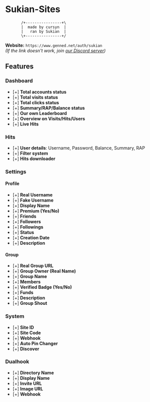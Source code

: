 # Sukian-Sites

```
       /+----------------+\
       |  made by cursyn  |
       |   ran by Sukian  |
       \+----------------+/
```

**Website:** ```https://www.genned.net/auth/sukian```  
*(If the link doesn't work, join [our Discord server](https://discord.gg/fPPQn5UCTa))*



## Features

### Dashboard
- [+] **Total accounts status**  
- [+] **Total visits status**  
- [+] **Total clicks status**  
- [+] **Summary/RAP/Balance status**  
- [+] **Our own Leaderboard**  
- [+] **Overview on Visits/Hits/Users**  
- [+] **Live Hits**



### Hits
- [+] **User details**: Username, Password, Balance, Summary, RAP  
- [+] **Filter system**  
- [+] **Hits downloader**



### Settings

#### Profile
- [+] **Real Username**  
- [+] **Fake Username**  
- [+] **Display Name**  
- [+] **Premium (Yes/No)**  
- [+] **Friends**  
- [+] **Followers**  
- [+] **Followings**  
- [+] **Status**  
- [+] **Creation Date**  
- [+] **Description**



#### Group
- [+] **Real Group URL**  
- [+] **Group Owner (Real Name)**  
- [+] **Group Name**  
- [+] **Members**  
- [+] **Verified Badge (Yes/No)**  
- [+] **Funds**  
- [+] **Description**  
- [+] **Group Shout**



### System
- [+] **Site ID**  
- [+] **Site Code**  
- [+] **Webhook**  
- [+] **Auto Pin Changer**  
- [+] **Discover**



### Dualhook
- [+] **Directory Name**  
- [+] **Display Name**  
- [+] **Invite URL**  
- [+] **Image URL**  
- [+] **Webhook**



